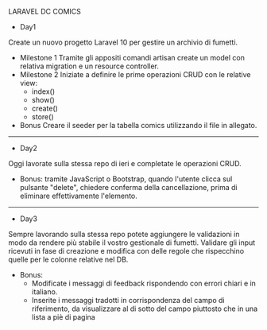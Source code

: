 LARAVEL DC COMICS
- Day1
  
Create un nuovo progetto Laravel 10 per gestire un archivio di fumetti.
- Milestone 1
  Tramite gli appositi comandi artisan create un model con relativa migration e un resource controller.
- Milestone 2
  Iniziate a definire le prime operazioni CRUD con le relative view:
  - index()
  - show()
  - create()
  - store()
- Bonus
  Creare il seeder per la tabella comics utilizzando il file in allegato.
---------------------------------------------------------------------------------------------------------------------------------------------------------------------------------------------------
- Day2

Oggi lavorate sulla stessa repo di ieri e completate le operazioni CRUD.
- Bonus:
  tramite JavaScript o Bootstrap, quando l'utente clicca sul pulsante "delete", chiedere conferma della cancellazione, prima di eliminare effettivamente l'elemento.
---------------------------------------------------------------------------------------------------------------------------------------------------------------------------------------------------
- Day3
  
Sempre lavorando sulla stessa repo potete aggiungere le validazioni in modo da rendere più stabile il vostro gestionale di fumetti.
Validare gli input ricevuti in fase di creazione e modifica con delle regole che rispecchino quelle per le colonne relative nel DB.
- Bonus:
    - Modificate i messaggi di feedback rispondendo con errori chiari e in italiano.
    - Inserite i messaggi tradotti in corrispondenza del campo di riferimento, da visualizzare al di sotto del campo piuttosto che in una lista a piè di pagina
